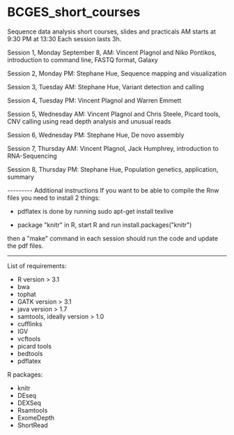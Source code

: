 BCGES_short_courses
===================

Sequence data analysis short courses, slides and practicals
AM starts at 9:30
PM at 13:30
Each session lasts 3h.

Session 1, Monday September 8, AM: Vincent Plagnol and Niko Pontikos, introduction to command line, FASTQ format, Galaxy

Session 2, Monday PM: Stephane Hue, Sequence mapping and visualization

Session 3, Tuesday AM: Stephane Hue, Variant detection and calling

Session 4, Tuesday PM: Vincent Plagnol and Warren Emmett

Session 5, Wednesday AM: Vincent Plagnol and Chris Steele, Picard tools, CNV calling using read depth analysis and unusual reads

Session 6, Wednesday PM: Stephane Hue, De novo assembly

Session 7, Thursday AM: Vincent Plagnol, Jack Humphrey, introduction to RNA-Sequencing

Session 8, Thursday PM:  Stephane Hue, Population genetics, application, summary


--------- Additional instructions
If you want to be able to compile the Rnw files you need to install 2 things:

- pdflatex is done by running
sudo apt-get install texlive

- package "knitr" in R, start R and run
install.packages("knitr")

then a "make" command in each session should run the code and update the pdf files.



---------

List of requirements:
- R version > 3.1
- bwa 
- tophat
- GATK version > 3.1
- java version > 1.7
- samtools, ideally version > 1.0
- cufflinks
- IGV
- vcftools
- picard tools
- bedtools
- pdflatex

R packages:
- knitr
- DEseq
- DEXSeq
- Rsamtools
- ExomeDepth
- ShortRead